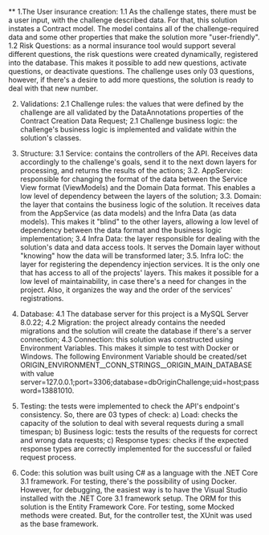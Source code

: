 ** 1.The User insurance creation:
1.1 As the challenge states, there must be a user input, with the challenge described data. For that, this solution instates a Contract model. The model contains all of the challenge-required data and some other properties that make the solution more "user-friendly".
1.2 Risk Questions: as a normal insurance tool would support several different questions, the risk questions were created dynamically, registered into the database. This makes it possible to add new questions, activate questions, or deactivate questions. The challenge uses only 03 questions, however, if there's a desire to add more questions, the solution is ready to deal with that new number.

2. Validations:
2.1 Challenge rules: the values that were defined by the challenge are all validated by the DataAnnotations properties of the Contract Creation Data Request;
2.1 Challenge business logic: the challenge's business logic is implemented and validate within the solution's classes.

3. Structure:
3.1 Service: contains the controllers of the API. Receives data accordingly to the challenge's goals, send it to the next down layers for processing, and returns the results of the actions;
3.2. AppService: responsible for changing the format of the data between the Service View format (ViewModels) and the Domain Data format. This enables a low level of dependency between the layers of the solution;
3.3. Domain: the layer that contains the business logic of the solution. It receives data from the AppService (as data models) and the Infra Data (as data models). This makes it "blind" to the other layers, allowing a low level of dependency between the data format and the business logic implementation;
3.4 Infra Data: the layer responsible for dealing with the solution's data and data access tools. It serves the Domain layer without "knowing" how the data will be transformed later;
3.5. Infra IoC: the layer for registering the dependency injection services. It is the only one that has access to all of the projects' layers. This makes it possible for a low level of maintainability, in case there's a need for changes in the project. Also, it organizes the way and the order of the services' registrations.

4. Database:
4.1 The database server for this project is a MySQL Server 8.0.22;
4.2 Migration: the project already contains the needed migrations and the solution will create the database if there's a server connection;
4.3 Connection: this solution was constructed using Environment Variables. This makes it simple to test with Docker or Windows. The following Environment Variable should be created/set
ORIGIN_ENVIRONMENT__CONN_STRINGS__ORIGIN_MAIN_DATABASE
with value
server=127.0.0.1;port=3306;database=dbOriginChallenge;uid=host;password=13881010.

5. Testing: the tests were implemented to check the API's endpoint's consistency. So, there are 03 types of check:
a) Load: checks the capacity of the solution to deal with several requests during a small timespan;
b) Business logic: tests the results of the requests for correct and wrong data requests;
c) Response types: checks if the expected response types are correctly implemented for the successful or failed request process.

6. Code: this solution was built using C# as a language with the .NET Core 3.1 framework. For testing, there's the possibility of using Docker. However, for debugging, the easiest way is to have the Visual Studio installed with the .NET Core 3.1 framework setup. The ORM for this solution is the Entity Framework Core. For testing, some Mocked methods were created. But, for the controller test, the XUnit was used as the base framework.

